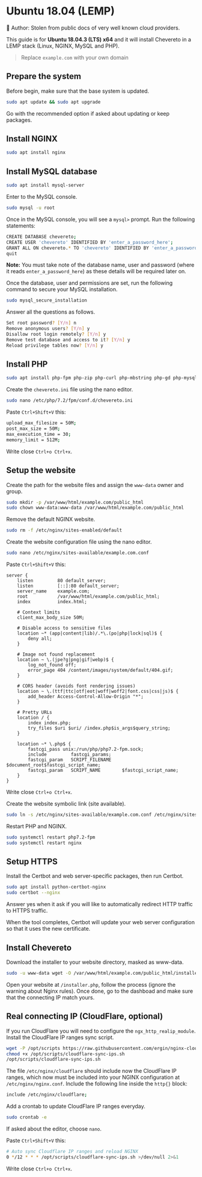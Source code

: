 # Ubuntu 18.04 (LEMP)

👏 Author: Stolen from public docs of very well known cloud providers.

This guide is for **Ubuntu 18.04.3 (LTS) x64** and it will install Chevereto in a LEMP stack (Linux, NGINX, MySQL and PHP).

> Replace `example.com` with your own domain

## Prepare the system

Before begin, make sure that the base system is updated.

```sh
sudo apt update && sudo apt upgrade
```

Go with the recommended option if asked about updating or keep packages.

## Install NGINX

```sh
sudo apt install nginx
```

## Install MySQL database

```sh
sudo apt install mysql-server
```

Enter to the MySQL console.

```sh
sudo mysql -u root
```

Once in the MySQL console, you will see a `mysql>` prompt. Run the following statements:

```sh
CREATE DATABASE chevereto;
CREATE USER 'chevereto' IDENTIFIED BY 'enter_a_password_here';
GRANT ALL ON chevereto.* TO 'chevereto' IDENTIFIED BY 'enter_a_password_here';
quit
```

**Note:** You must take note of the database name, user and password (where it reads `enter_a_password_here`) as these details will be required later on.

Once the database, user and permissions are set, run the following command to secure your MySQL installation.

```sh
sudo mysql_secure_installation
```

Answer all the questions as follows.

```sh
Set root password? [Y/n] n
Remove anonymous users? [Y/n] y
Disallow root login remotely? [Y/n] y
Remove test database and access to it? [Y/n] y
Reload privilege tables now? [Y/n] y
```

## Install PHP

```sh
sudo apt install php-fpm php-zip php-curl php-mbstring php-gd php-mysql
```

Create the `chevereto.ini` file using the nano editor.

```sh
sudo nano /etc/php/7.2/fpm/conf.d/chevereto.ini
```

Paste `Ctrl+Shift+V` this:

```sh
upload_max_filesize = 50M;
post_max_size = 50M;
max_execution_time = 30;
memory_limit = 512M;
```

Write close `Ctrl+o Ctrl+x`.

## Setup the website

Create the path for the website files and assign the `www-data` owner and group.

```sh
sudo mkdir -p /var/www/html/example.com/public_html
sudo chown www-data:www-data /var/www/html/example.com/public_html
```

Remove the default NGINX website.

```sh
sudo rm -f /etc/nginx/sites-enabled/default
```

Create the website configuration file using the nano editor.

```sh
sudo nano /etc/nginx/sites-available/example.com.conf
```

Paste `Ctrl+Shift+V` this:

```nginx
server {
    listen         80 default_server;
    listen         [::]:80 default_server;
    server_name    example.com;
    root           /var/www/html/example.com/public_html;
    index          index.html;

    # Context limits
    client_max_body_size 50M;

    # Disable access to sensitive files
    location ~* (app|content|lib)/.*\.(po|php|lock|sql)$ {
        deny all;
    }

    # Image not found replacement
    location ~ \.(jpe?g|png|gif|webp)$ {
        log_not_found off;
        error_page 404 /content/images/system/default/404.gif;
    }

    # CORS header (avoids font rendering issues)
    location ~ \.(ttf|ttc|otf|eot|woff|woff2|font.css|css|js)$ {
        add_header Access-Control-Allow-Origin "*";
    }

    # Pretty URLs
    location / {
        index index.php;
        try_files $uri $uri/ /index.php$is_args$query_string;
    }

    location ~* \.php$ {
        fastcgi_pass unix:/run/php/php7.2-fpm.sock;
        include         fastcgi_params;
        fastcgi_param   SCRIPT_FILENAME    $document_root$fastcgi_script_name;
        fastcgi_param   SCRIPT_NAME        $fastcgi_script_name;
    }
}
```

Write close `Ctrl+o Ctrl+x`.

Create the website symbolic link (site available).

```sh
sudo ln -s /etc/nginx/sites-available/example.com.conf /etc/nginx/sites-enabled/
```

Restart PHP and NGINX.

```sh
sudo systemctl restart php7.2-fpm
sudo systemctl restart nginx
```

## Setup HTTPS

Install the Certbot and web server-specific packages, then run Certbot.

```sh
sudo apt install python-certbot-nginx
sudo certbot --nginx
```

Answer yes when it ask if you will like to automatically redirect HTTP traffic to HTTPS traffic.

When the tool completes, Certbot will update your web server configuration so that it uses the new certificate.

## Install Chevereto

Download the installer to your website directory, masked as www-data.

```sh
sudo -u www-data wget -O /var/www/html/example.com/public_html/installer.php https://chevereto.com/download/file/installer
```

Open your website at `/installer.php`, follow the process (ignore the warning about Nginx rules). Once done, go to the dashboad and make sure that the connecting IP match yours.

## Real connecting IP (CloudFlare, optional)

If you run CloudFlare you will need to configure the `ngx_http_realip_module`. Install the CloudFlare IP ranges sync script.

```sh
wget -P /opt/scripts https://raw.githubusercontent.com/ergin/nginx-cloudflare-real-ip/master/cloudflare-sync-ips.sh
chmod +x /opt/scripts/cloudflare-sync-ips.sh
/opt/scripts/cloudflare-sync-ips.sh
```

The file `/etc/nginx/cloudflare` should include now the CloudFlare IP ranges, which now must be included into your NGINX configuration at `/etc/nginx/nginx.conf`. Include the following line inside the `http{}` block:

```sh
include /etc/nginx/cloudflare;
```

Add a crontab to update CloudFlare IP ranges everyday.

```sh
sudo crontab -e
```

If asked about the editor, choose `nano`.

Paste `Ctrl+Shift+V` this:

```sh
# Auto sync Cloudflare IP ranges and reload NGINX
0 */12 * * * /opt/scripts/cloudflare-sync-ips.sh >/dev/null 2>&1
```

Write close `Ctrl+o Ctrl+x`.